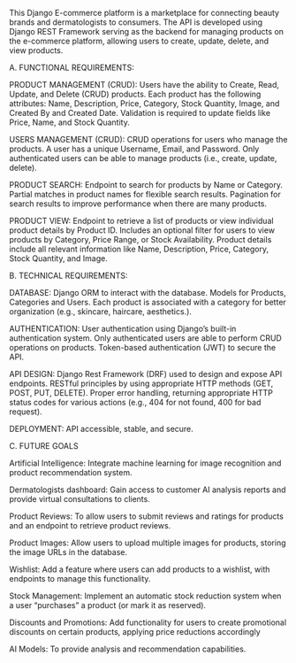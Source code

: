 This Django E-commerce platform is a marketplace for connecting beauty brands and dermatologists to consumers. 
The API is developed using Django REST Framework serving as the backend for managing products on the e-commerce platform, allowing users to create, update, delete, and view products. 


A.	FUNCTIONAL REQUIREMENTS:

PRODUCT MANAGEMENT (CRUD):
Users have the ability to Create, Read, Update, and Delete (CRUD) products.
Each product has the following attributes: Name, Description, Price, Category, Stock Quantity, Image, and Created By and Created Date.
Validation is required to update fields like Price, Name, and Stock Quantity.

USERS MANAGEMENT (CRUD):
CRUD operations for users who manage the products.
A user has a unique Username, Email, and Password.
Only authenticated users can be able to manage products (i.e., create, update, delete).

PRODUCT SEARCH:
Endpoint to search for products by Name or Category.
Partial matches in product names for flexible search results.
Pagination for search results to improve performance when there are many products.

PRODUCT VIEW:
Endpoint to retrieve a list of products or view individual product details by Product ID.
Includes an optional filter for users to view products by Category, Price Range, or Stock Availability.
Product details include all relevant information like Name, Description, Price, Category, Stock Quantity, and Image.


B.	TECHNICAL REQUIREMENTS:  

DATABASE:
Django ORM to interact with the database.
Models for Products, Categories and Users.
Each product is associated with a category for better organization (e.g., skincare, haircare, aesthetics.).

AUTHENTICATION:
User authentication using Django’s built-in authentication system.
Only authenticated users are able to perform CRUD operations on products.
Token-based authentication (JWT) to secure the API.

API DESIGN:
Django Rest Framework (DRF) used to design and expose API endpoints.
RESTful principles by using appropriate HTTP methods (GET, POST, PUT, DELETE).
Proper error handling, returning appropriate HTTP status codes for various actions (e.g., 404 for not found, 400 for bad request).

DEPLOYMENT:
API accessible, stable, and secure.


C.  FUTURE GOALS 

Artificial Intelligence: Integrate machine learning for image recognition and product recommendation system.  

Dermatologists dashboard: Gain access to customer AI analysis reports and provide virtual consultations to clients.

Product Reviews: To allow users to submit reviews and ratings for products and an endpoint to retrieve product reviews.

Product Images: Allow users to upload multiple images for products, storing the image URLs in the database.

Wishlist: Add a feature where users can add products to a wishlist, with endpoints to manage this functionality.

Stock Management: Implement an automatic stock reduction system when a user “purchases” a product (or mark it as reserved).

Discounts and Promotions: Add functionality for users to create promotional discounts on certain products, applying price reductions accordingly

AI Models: To provide analysis and recommendation capabilities.

